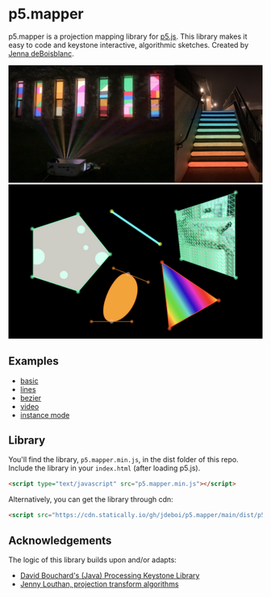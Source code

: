 

# p5.mapper

p5.mapper is a projection mapping library for [p5.js](https://p5js.org/). This library makes it easy to code and keystone interactive, algorithmic sketches. Created by [Jenna deBoisblanc](https://jdeboi.com/).


![projection mapped example](images/mapped_surfaces.png)
![shapes example](images/shapes2.png)


## Examples
* [basic](https://editor.p5js.org/jdeboi/sketches/EjUrc7RiP)
* [lines](https://editor.p5js.org/jdeboi/sketches/v4zMGF-6n)
* [bezier](https://editor.p5js.org/jdeboi/sketches/hqTzdgULE)
* [video](https://editor.p5js.org/jdeboi/sketches/He2_OvO2p)
* [instance mode](https://editor.p5js.org/jdeboi/sketches/ZYw2zmohn)

## Library
You'll find the library, `p5.mapper.min.js`, in the dist folder of this repo. Include the library in your `index.html` (after loading p5.js).

```html
<script type="text/javascript" src="p5.mapper.min.js"></script>
```
  
Alternatively, you can get the library through cdn:  
  
```html
<script src="https://cdn.statically.io/gh/jdeboi/p5.mapper/main/dist/p5.mapper.min.js"></script>
```

## Acknowledgements

The logic of this library builds upon and/or adapts:
* [David Bouchard's (Java) Processing Keystone Library](http://keystonep5.sourceforge.net/)
* [Jenny Louthan, projection transform algorithms](https://github.com/jlouthan/perspective-transform) 

